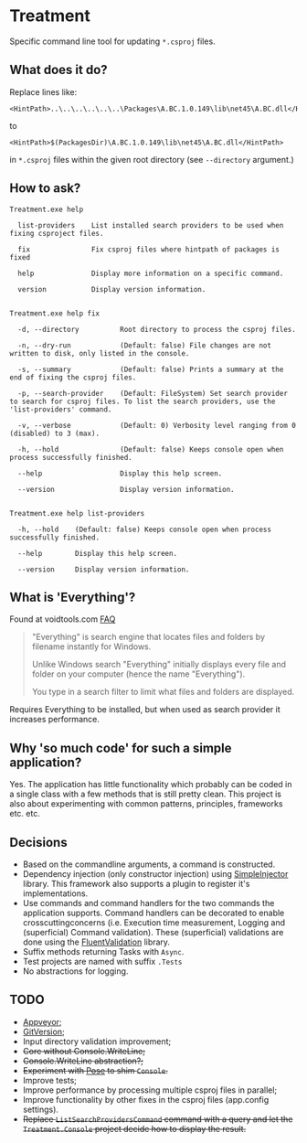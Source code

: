 # Treatment

Specific command line tool for updating `*.csproj` files.

## What does it do?

Replace lines like:
```
<HintPath>..\..\..\..\..\..\Packages\A.BC.1.0.149\lib\net45\A.BC.dll</HintPath>
```

to 
```
<HintPath>$(PackagesDir)\A.BC.1.0.149\lib\net45\A.BC.dll</HintPath>
```
in `*.csproj` files within the given root directory (see `--directory` argument.)

## How to ask?

```
Treatment.exe help

  list-providers    List installed search providers to be used when fixing csproject files.

  fix               Fix csproj files where hintpath of packages is fixed

  help              Display more information on a specific command.

  version           Display version information.


Treatment.exe help fix

  -d, --directory          Root directory to process the csproj files.

  -n, --dry-run            (Default: false) File changes are not written to disk, only listed in the console.

  -s, --summary            (Default: false) Prints a summary at the end of fixing the csproj files.

  -p, --search-provider    (Default: FileSystem) Set search provider to search for csproj files. To list the search providers, use the 'list-providers' command.

  -v, --verbose            (Default: 0) Verbosity level ranging from 0 (disabled) to 3 (max).

  -h, --hold               (Default: false) Keeps console open when process successfully finished.

  --help                   Display this help screen.

  --version                Display version information.


Treatment.exe help list-providers

  -h, --hold    (Default: false) Keeps console open when process successfully finished.

  --help        Display this help screen.

  --version     Display version information.
```

## What is 'Everything'?

Found at voidtools.com [FAQ](https://www.voidtools.com/faq/#what_is_everything)

> "Everything" is search engine that locates files and folders by filename instantly for Windows.
>
> Unlike Windows search "Everything" initially displays every file and folder on your computer (hence the name "Everything").
>
> You type in a search filter to limit what files and folders are displayed.

Requires Everything to be installed, but when used as search provider it increases performance.

## Why 'so much code' for such a simple application?

Yes. The application has little functionality which probably can be coded in a single class with a few methods that is still pretty clean. This project is also about experimenting with common patterns, principles, frameworks etc. etc.

## Decisions

- Based on the commandline arguments, a command is constructed.
- Dependency injection (only constructor injection) using [SimpleInjector](https://www.nuget.org/packages/SimpleInjector/) library. This framework also supports a plugin to register it's implementations.
- Use commands and command handlers for the two commands the application supports. Command handlers can be decorated to enable crosscuttingconcerns (i.e. Execution time measurement, Logging and (superficial) Command validation).
These (superficial) validations are done using the [FluentValidation](https://www.nuget.org/packages/FluentValidation/) library.
- Suffix methods returning Tasks with `Async`.
- Test projects are named with suffix `.Tests`
- No abstractions for logging.

## TODO

- [Appveyor](https://www.appveyor.com/);
- [GitVersion](https://gitversion.readthedocs.io/en/latest/);
- Input directory validation improvement;
- ~~Core without Console.WriteLine;~~
- ~~Console.WriteLine abstraction?;~~
- ~~Experiment with [Pose](https://www.nuget.org/packages/Pose) to shim `Console`.~~
- Improve tests;
- Improve performance by processing multiple csproj files in parallel;
- Improve functionality by other fixes in the csproj files (app.config settings).
- ~~Replace `ListSearchProvidersCommand` command with a query and let the `Treatment.Console` project decide how to display the result.~~